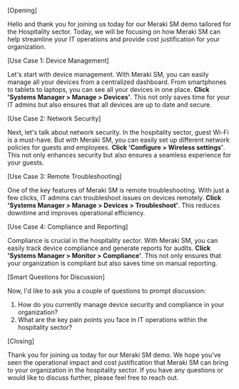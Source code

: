 [Opening]

Hello and thank you for joining us today for our Meraki SM demo tailored for the Hospitality sector. Today, we will be focusing on how Meraki SM can help streamline your IT operations and provide cost justification for your organization. 

[Use Case 1: Device Management]

Let's start with device management. With Meraki SM, you can easily manage all your devices from a centralized dashboard. From smartphones to tablets to laptops, you can see all your devices in one place. **Click 'Systems Manager > Manage > Devices'**. This not only saves time for your IT admins but also ensures that all devices are up to date and secure.

[Use Case 2: Network Security]

Next, let's talk about network security. In the hospitality sector, guest Wi-Fi is a must-have. But with Meraki SM, you can easily set up different network policies for guests and employees. **Click 'Configure > Wireless settings'**. This not only enhances security but also ensures a seamless experience for your guests.

[Use Case 3: Remote Troubleshooting]

One of the key features of Meraki SM is remote troubleshooting. With just a few clicks, IT admins can troubleshoot issues on devices remotely. **Click 'Systems Manager > Manage > Devices > Troubleshoot'**. This reduces downtime and improves operational efficiency.

[Use Case 4: Compliance and Reporting]

Compliance is crucial in the hospitality sector. With Meraki SM, you can easily track device compliance and generate reports for audits. **Click 'Systems Manager > Monitor > Compliance'**. This not only ensures that your organization is compliant but also saves time on manual reporting.

[Smart Questions for Discussion]

Now, I'd like to ask you a couple of questions to prompt discussion:

1. How do you currently manage device security and compliance in your organization?
2. What are the key pain points you face in IT operations within the hospitality sector?

[Closing]

Thank you for joining us today for our Meraki SM demo. We hope you've seen the operational impact and cost justification that Meraki SM can bring to your organization in the hospitality sector. If you have any questions or would like to discuss further, please feel free to reach out.